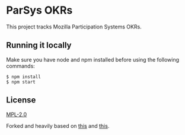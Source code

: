 # ParSys OKRs

This project tracks Mozilla Participation Systems OKRs.

## Running it locally

Make sure you have node and npm installed before using the following commands:

```
$ npm install
$ npm start
```

## License

[MPL-2.0](LICENSE)

Forked and heavily based on [this](https://github.com/mozilla-rpweb/okr-dashboard) and [this](https://github.com/MichaelKohler/OKRs).
